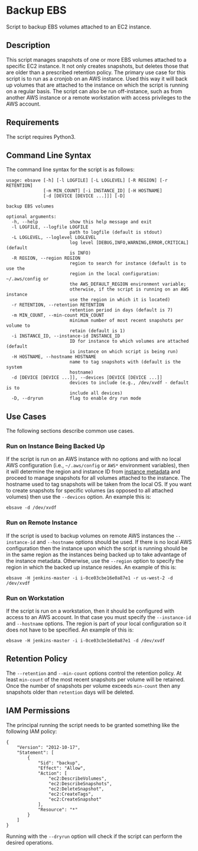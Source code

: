 # Backup EBS

Script to backup EBS volumes attached to an EC2 instance.

## Description

This script manages snapshots of one or more EBS volumes attached to a specific
EC2 instance. It not only creates snapshots, but deletes those that are older
than a prescribed retention policy. The primary use case for this script is to
run as a cronjob on an AWS instance. Used this way it will back up volumes that
are attached to the instance on which the script is running on a regular basis.
The script can also be run off-instance, such as from another AWS instance or a
remote workstation with access privileges to the AWS account.

## Requirements

The script requires Python3.

## Command Line Syntax

The command line syntax for the script is as follows:
    
    usage: ebsave [-h] [-l LOGFILE] [-L LOGLEVEL] [-R REGION] [-r RETENTION]
                  [-m MIN_COUNT] [-i INSTANCE_ID] [-H HOSTNAME]
                  [-d [DEVICE [DEVICE ...]]] [-D]
    
    backup EBS volumes
    
    optional arguments:
      -h, --help            show this help message and exit
      -l LOGFILE, --logfile LOGFILE
                            path to logfile (default is stdout)
      -L LOGLEVEL, --loglevel LOGLEVEL
                            log level [DEBUG,INFO,WARNING,ERROR,CRITICAL] (default
                            is INFO)
      -R REGION, --region REGION
                            region to search for instance (default is to use the
                            region in the local configuration: ~/.aws/config or
                            the AWS_DEFAULT_REGION environment variable;
                            otherwise, if the script is running on an AWS instance
                            use the region in which it is located)
      -r RETENTION, --retention RETENTION
                            retention period in days (default is 7)
      -m MIN_COUNT, --min-count MIN_COUNT
                            minimum number of most recent snapshots per volume to
                            retain (default is 1)
      -i INSTANCE_ID, --instance-id INSTANCE_ID
                            ID for instance to which volumes are attached (default
                            is instance on which script is being run)
      -H HOSTNAME, --hostname HOSTNAME
                            name to tag snapshots with (default is the system
                            hostname)
      -d [DEVICE [DEVICE ...]], --devices [DEVICE [DEVICE ...]]
                            devices to include (e.g., /dev/xvdf - default is to
                            include all devices)
      -D, --dryrun          flag to enable dry run mode

## Use Cases

The following sections describe common use cases.

### Run on Instance Being Backed Up

If the script is run on an AWS instance with no options and with no local AWS
configuration (i.e., `~/.aws/config` or `AWS*` environment variables), then it will
determine the region and instance ID from
[instance metadata](https://docs.aws.amazon.com/AWSEC2/latest/UserGuide/ec2-instance-metadata.html)
and proceed to manage snapshots for all volumes attached to the instance. The
hostname used to tag snapshots will be taken from the local OS. If you want to
create snapshots for specific volumes (as opposed to all attached volumes) then
use the `--devices` option. An example this is:

    ebsave -d /dev/xvdf

### Run on Remote Instance

If the script is used to backup volumes on remote AWS instances the
`--instance-id` and `--hostname` options should be used. If there is no local
AWS configuration then the instance upon which the script is running should be
in the same region as the instances being backed up to take advantage of the
instance metadata. Otherwise, use the `--region` option to specify the region
in which the backed up instance resides. An example of this is:

    ebsave -H jenkins-master -i i-0ce03cbe16e0a87e1 -r us-west-2 -d /dev/xvdf

### Run on Workstation

If the script is run on a workstation, then it should be configured with access
to an AWS account. In that case you must specify the `--instance-id` and
`--hostname` options. The region is part of your local configuration so it does
not have to be specified. An example of this is:

    ebsave -H jenkins-master -i i-0ce03cbe16e0a87e1 -d /dev/xvdf

## Retention Policy

The `--retention` and `--min-count` options control the retention policy. At
least `min-count` of the most recent snapshots per volume will be retained.
Once the number of snapshots per volume exceeds `min-count` then any snapshots
older than `retention` days will be deleted.

## IAM Permissions

The principal running the script needs to be granted something like the
following IAM policy:

    {
        "Version": "2012-10-17",
        "Statement": [
            {
                "Sid": "backup",
                "Effect": "Allow",
                "Action": [
                    "ec2:DescribeVolumes",
                    "ec2:DescribeSnapshots",
                    "ec2:DeleteSnapshot",
                    "ec2:CreateTags",
                    "ec2:CreateSnapshot"
                ],
                "Resource": "*"
            }
        ]
    }

Running with the `--dryrun` option will check if the script can perform the
desired operations.
